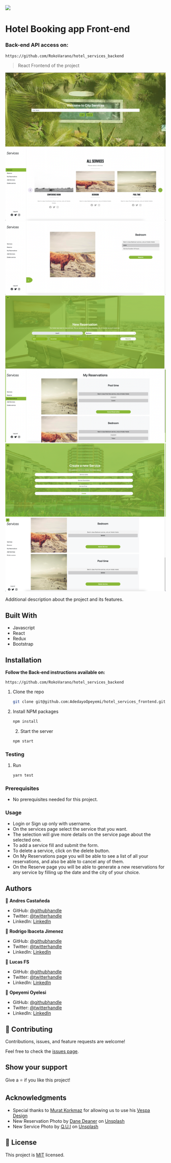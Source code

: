 ![](https://img.shields.io/badge/Microverse-blueviolet)

# Hotel Booking app Front-end

### Back-end API access on:
    https://github.com/RokoVarano/hotel_services_backend

> React Frontend of the project

![Login](./src/components/assets/login.png)
![Services](./src/components/assets/services.png)
![Service](./src/components/assets/service.png)
![Reserve](./src/components/assets/reserve.png)
![Reservations](./src/components/assets/Reservations.png)
![newService](./src/components/assets/newService.png)
![Delete](./src/components/assets/delete.png)

Additional description about the project and its features.

## Built With
- Javascript
- React
- Redux
- Bootstrap

## Installation

**Follow the Back-end instructions available on:**

```
https://github.com/RokoVarano/hotel_services_backend
```

1. Clone the repo
   ```sh
   git clone git@github.com:AdedayoOpeyemi/hotel_services_frontend.git
   ```
2. Install NPM packages
   ```sh
   npm install
   ```
   2. Start the server
   ```sh
   npm start
   ```

### Testing

1. Run 
   ```sh
   yarn test
   ```

### Prerequisites

* No prerequisites needed for this project.

### Usage

* Login or Sign up only with username.
* On the services page select the service that you want.
* The selection will give more details on the service page about the selected one.
* To add a service fill and submit the form.
* To delete a service, click on the delete button.
* On My Reservations page you will be able to see a list of all your reservations, and also be able to cancel any of them.
* On the Reserve page you will be able to generate a new reservations for any service by filling up the date and the city of your choice.

## Authors

👤 **Andres Castañeda**

- GitHub: [@githubhandle](https://github.com/afcastaneda223)
- Twitter: [@twitterhandle](https://twitter.com/twitterhandle)
- LinkedIn: [LinkedIn](https://linkedin.com/in/linkedinhandle)

👤 **Rodrigo Ibaceta Jimenez**

- GitHub: [@githubhandle](https://github.com/RokoVarano)
- Twitter: [@twitterhandle](https://twitter.com/twitterhandle)
- LinkedIn: [LinkedIn](https://linkedin.com/in/linkedinhandle)

👤 **Lucas FS**

- GitHub: [@githubhandle](https://github.com/notlfish)
- Twitter: [@twitterhandle](https://twitter.com/twitterhandle)
- LinkedIn: [LinkedIn](https://linkedin.com/in/linkedinhandle)

👤 **Opeyemi Oyelesi**

- GitHub: [@githubhandle](https://github.com/AdedayoOpeyemi)
- Twitter: [@twitterhandle](https://twitter.com/twitterhandle)
- LinkedIn: [LinkedIn](https://linkedin.com/in/linkedinhandle)
## 🤝 Contributing

Contributions, issues, and feature requests are welcome!

Feel free to check the [issues page](../../issues/).

## Show your support

Give a ⭐️ if you like this project!

## Acknowledgments

- Special thanks to [Murat Korkmaz](https://www.behance.net/muratk) for allowing us to use his [Vespa Design](https://www.behance.net/gallery/26425031/Vespa-Responsive-Redesign)
- New Reservation Photo by <a href="https://unsplash.com/@danedeaner?utm_source=unsplash&utm_medium=referral&utm_content=creditCopyText">Dane Deaner</a> on <a href="https://unsplash.com/s/photos/conference-room?utm_source=unsplash&utm_medium=referral&utm_content=creditCopyText">Unsplash</a>
- New Service Photo by <a href="https://unsplash.com/@quinguyen?utm_source=unsplash&utm_medium=referral&utm_content=creditCopyText">Q.U.I</a> on <a href="https://unsplash.com/s/photos/hotel?utm_source=unsplash&utm_medium=referral&utm_content=creditCopyText">Unsplash</a>


## 📝 License

This project is [MIT](./MIT.md) licensed.

